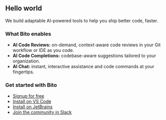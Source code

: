 ## Hello world
We build adaptable AI-powered tools to help you ship better code, faster. 
### What Bito enables
- **AI Code Reviews:** on-demand, context-aware code reviews in your Git workflow or IDE as you code.
- **AI Code Completions:** codebase-aware suggestions tailored to your organization.
- **AI Chat:** instant, interactive assistance and code commands at your fingertips.
### Get started with Bito
- [Signup for free](https://alpha.bito.ai/home/welcome)
- [Install on VS Code](https://marketplace.visualstudio.com/items?itemName=Bito.bito)
- [Install on JetBrains](https://plugins.jetbrains.com/plugin/18289-chatgpt-gpt-4o--bito-ai-code-assistant)
- [Join the community in Slack](https://bit.ly/BitoSlack)
